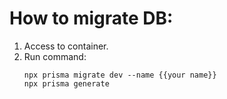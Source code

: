 # How to migrate DB:
1. Access to container.
2. Run command:
    ```
    npx prisma migrate dev --name {{your name}}
    npx prisma generate
    ```